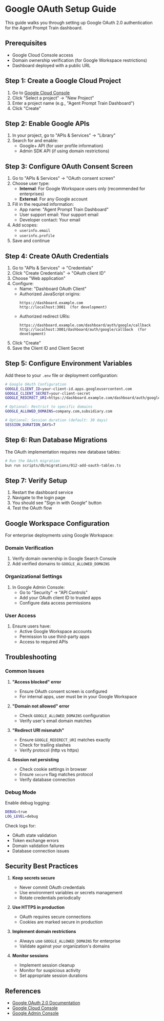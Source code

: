# Google OAuth Setup Guide

This guide walks you through setting up Google OAuth 2.0 authentication for the Agent Prompt Train dashboard.

## Prerequisites

- Google Cloud Console access
- Domain ownership verification (for Google Workspace restrictions)
- Dashboard deployed with a public URL

## Step 1: Create a Google Cloud Project

1. Go to [Google Cloud Console](https://console.cloud.google.com)
2. Click "Select a project" → "New Project"
3. Enter a project name (e.g., "Agent Prompt Train Dashboard")
4. Click "Create"

## Step 2: Enable Google APIs

1. In your project, go to "APIs & Services" → "Library"
2. Search for and enable:
   - Google+ API (for user profile information)
   - Admin SDK API (if using domain restrictions)

## Step 3: Configure OAuth Consent Screen

1. Go to "APIs & Services" → "OAuth consent screen"
2. Choose user type:
   - **Internal**: For Google Workspace users only (recommended for enterprises)
   - **External**: For any Google account
3. Fill in the required information:
   - App name: "Agent Prompt Train Dashboard"
   - User support email: Your support email
   - Developer contact: Your email
4. Add scopes:
   - `userinfo.email`
   - `userinfo.profile`
5. Save and continue

## Step 4: Create OAuth Credentials

1. Go to "APIs & Services" → "Credentials"
2. Click "Create Credentials" → "OAuth client ID"
3. Choose "Web application"
4. Configure:
   - Name: "Dashboard OAuth Client"
   - Authorized JavaScript origins:
     ```
     https://dashboard.example.com
     http://localhost:3001  (for development)
     ```
   - Authorized redirect URIs:
     ```
     https://dashboard.example.com/dashboard/auth/google/callback
     http://localhost:3001/dashboard/auth/google/callback  (for development)
     ```
5. Click "Create"
6. Save the Client ID and Client Secret

## Step 5: Configure Environment Variables

Add these to your `.env` file or deployment configuration:

```bash
# Google OAuth Configuration
GOOGLE_CLIENT_ID=your-client-id.apps.googleusercontent.com
GOOGLE_CLIENT_SECRET=your-client-secret
GOOGLE_REDIRECT_URI=https://dashboard.example.com/dashboard/auth/google/callback

# Optional: Restrict to specific domains
GOOGLE_ALLOWED_DOMAINS=company.com,subsidiary.com

# Optional: Session duration (default: 30 days)
SESSION_DURATION_DAYS=7
```

## Step 6: Run Database Migrations

The OAuth implementation requires new database tables:

```bash
# Run the OAuth migration
bun run scripts/db/migrations/012-add-oauth-tables.ts
```

## Step 7: Verify Setup

1. Restart the dashboard service
2. Navigate to the login page
3. You should see "Sign in with Google" button
4. Test the OAuth flow

## Google Workspace Configuration

For enterprise deployments using Google Workspace:

### Domain Verification

1. Verify domain ownership in Google Search Console
2. Add verified domains to `GOOGLE_ALLOWED_DOMAINS`

### Organizational Settings

1. In Google Admin Console:
   - Go to "Security" → "API Controls"
   - Add your OAuth client ID to trusted apps
   - Configure data access permissions

### User Access

1. Ensure users have:
   - Active Google Workspace accounts
   - Permission to use third-party apps
   - Access to required APIs

## Troubleshooting

### Common Issues

1. **"Access blocked" error**
   - Ensure OAuth consent screen is configured
   - For internal apps, user must be in your Google Workspace

2. **"Domain not allowed" error**
   - Check `GOOGLE_ALLOWED_DOMAINS` configuration
   - Verify user's email domain matches

3. **"Redirect URI mismatch"**
   - Ensure `GOOGLE_REDIRECT_URI` matches exactly
   - Check for trailing slashes
   - Verify protocol (http vs https)

4. **Session not persisting**
   - Check cookie settings in browser
   - Ensure `secure` flag matches protocol
   - Verify database connection

### Debug Mode

Enable debug logging:

```bash
DEBUG=true
LOG_LEVEL=debug
```

Check logs for:

- OAuth state validation
- Token exchange errors
- Domain validation failures
- Database connection issues

## Security Best Practices

1. **Keep secrets secure**
   - Never commit OAuth credentials
   - Use environment variables or secrets management
   - Rotate credentials periodically

2. **Use HTTPS in production**
   - OAuth requires secure connections
   - Cookies are marked secure in production

3. **Implement domain restrictions**
   - Always use `GOOGLE_ALLOWED_DOMAINS` for enterprise
   - Validate against your organization's domains

4. **Monitor sessions**
   - Implement session cleanup
   - Monitor for suspicious activity
   - Set appropriate session durations

## References

- [Google OAuth 2.0 Documentation](https://developers.google.com/identity/protocols/oauth2)
- [Google Cloud Console](https://console.cloud.google.com)
- [Google Admin Console](https://admin.google.com)
